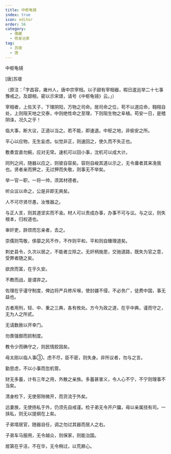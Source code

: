 ```yaml
---
title: 中枢龟镜
index: true
icon: editor
order: 56
category:
  - 儒藏
  - 修身治家
tag:
  - 苏瓌
  - 唐
---
```


中枢龟镜  

[唐]苏瓌  

（原注：「字昌容，雍州人，唐中宗宰相。以子颋有宰相器，暇日逡巡举二十七事豫戒之。及颋相，密以示宋璟，请号《中枢龟镜》云。」）  

宰相者，上佐天子，下理阴阳，万物之司命。居司命之位，苟不以道应命，翱翔自处，上则阻天地之交泰，中则绝性命之至理，下则阻生物之阜植。苟安一日，是稽阴诛，况久之乎！  

临大事，断大议，正道以当之。若不能，即速退。中枢之地，非偷安之所。  

平心以应物，无生妄虑。似觉非正，则速回之，使久而不失正也。  

敷奏宜直勿婉，应对无常。速机可以回小事，沈机可以成大计。  

同列之间，随器以应之，则彼自容矣。容则自峻其道以示之，无令庸者其来凂我也。贤者亲而狎之，无过狎而失敬，则事无不举矣。  

举一官一职，一将一帅，须其材德者。  

听众议以命之，公是非即无爽矣。  

人不可尽贤尽愚，汝惟器之。  

与正人言，则其道坚实而不渝。材人可以责成办事，办事不可与议。与之议，则失根本，归权道也。  

审奸吏，辞烦而忘亲者，去之。  

崇儒则笃敬，侈靡之风不作，不作则平和，平和则自臻理道矣。  

刺史县令，久次以居之，不能者立除之。无奸柄施恩，交驰道路，既失为官之意，受弊者随之矣。  

欲庶而富，在乎久安。  

不教而战，是谓弃之。  

佐理在乎谨守制度，俾边将严兵修斥堠，使封疆不侵，不必务广，徒费中国，事无益也。  

古者用刑，轻、中、重之三典，各有攸处。方今为政之道，在乎中典，谨而守之，无为人之所贰。  

无请数赦以开幸门。  

勿畏强御而损制度。  

教令少而确守之，则民情胶固矣。  

毋太刚以临人事③，虑不尽，臣不密，则失身。非所议者，勿与之言。  

勤思虑，不以小事而忽机管。  

财无多蓄，计有三年之用，外散之亲族。多蓄甚害义，令人心不宁，不宁则理事不当矣。  

清身检下，无使邪隙微开，而货流于外矣。  

远妻族，无使扬私于外，仍须先自戒谨。检子弟无令开户牖，毋以亲属挠有司。一挟私，则无以提纲在上矣。  

子弟壻居官，随器自任，调之勿过其器而居人之右。  

子弟车马服用，无令越众，则保家，则能治国。  

居第在乎洁，不在华，无令稍过，以荒厥心。  
